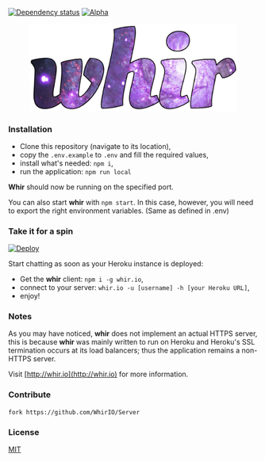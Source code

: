 [![Dependency status](https://gemnasium.com/badges/github.com/WhirIO/Server.svg)](https://gemnasium.com/github.com/WhirIO/Server)
[![Alpha](https://img.shields.io/badge/status-alpha-8456AC.svg)](https://github.com/WhirIO/Server)

<p align="center">
  <a href="http://whir.io"><img src="media/whir.png" alt="whir.io" width="420" /></a>
</p>


### Installation

- Clone this repository (navigate to its location),
- copy the `.env.example` to `.env` and fill the required values,
- install what's needed: `npm i`,
- run the application: `npm run local`

**Whir** should now be running on the specified port.

You can also start **whir** with `npm start`. In this case, however, you will need to export the right environment variables. (Same as defined in .env)


### Take it for a spin
[![Deploy](https://www.herokucdn.com/deploy/button.svg)](https://heroku.com/deploy)

Start chatting as soon as your Heroku instance is deployed:
* Get the **whir** client: `npm i -g whir.io`,
* connect to your server: `whir.io -u [username] -h [your Heroku URL]`,
* enjoy!


### Notes
As you may have noticed, **whir** does not implement an actual HTTPS server, this is because **whir** was mainly written to run on Heroku and Heroku's SSL termination occurs at its load balancers; thus the application remains a non-HTTPS server.

Visit [http://whir.io](http://whir.io) for more information.


### Contribute
```
fork https://github.com/WhirIO/Server
```


### License

[MIT](https://github.com/WhirIO/Server/blob/master/LICENSE)
